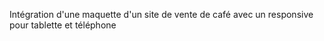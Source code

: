 Intégration d'une maquette d'un site de vente de café avec un responsive pour tablette et téléphone
